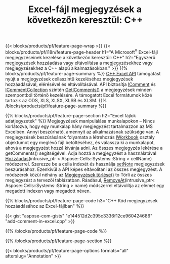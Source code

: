 ﻿---
title: "Excel-fájl megjegyzések a következőn keresztül: C++"
url: /hu/cpp/annotation/
description: Adja hozzá vagy távolítsa el a(z) C++ könyvtárral rendelkező Excel- és OpenOffice-táblázatok adatjegyzet-megjegyzéseit.
---
{{< blocks/products/pf/feature-page-wrap >}}
{{< blocks/products/pf/i18n/feature-page-header h1="A Microsoft<sup>&reg;</sup> Excel-fájl megjegyzéseinek kezelése a következőn keresztül: C++" h2="Egyszerű megjegyzések hozzáadása vagy eltávolítása a megjegyzésekhez vagy megjegyzésekhez a C++ alapú alkalmazásokban." >}}
{{% blocks/products/pf/feature-page-summary %}}
[C++ Excel API](/cells/cpp/) támogatást nyújt a megjegyzések cellaszintű kezeléséhez megjegyzések hozzáadásával, elérésével és eltávolításával. API biztosítja [IComment](https://apireference.aspose.com/cells/cpp/class/aspose.cells.i_comment) és [ICommentCollection](https://apireference.aspose.com/cells/cpp/class/aspose.cells.i_comment_collection) szintén [GetIComments()](https://apireference.aspose.com/cells/cpp/class/aspose.cells.i_worksheet#ae7cce5f85b7b25a1e5c58df1b613ca5a) a megjegyzések minden szempontból történő kezelésére. A támogatott Excel formátumok közé tartozik az ODS, XLS, XLSX, XLSB és XLSM.
{{% /blocks/products/pf/feature-page-summary %}}

{{% blocks/products/pf/feature-page-section h2="Excel fájlok adatjegyzetek" %}}
Megjegyzések manipulálása munkalapokon – Nincs korlátozva, hogy egy munkalap hány megjegyzést tartalmazzon az MS Excelben. Annyi beszúrható, amennyit az alkalmazásnak szüksége van. A megjegyzések beszúrásának folyamata a létrehozás [IWorkbook](https://apireference.aspose.com/cells/cpp/class/aspose.cells.i_workbook) osztály objektumot egy meglévő fájl betöltéséhez, és válassza ki a munkalapot, ahová a megjegyzést hozzá kívánja adni. Az összes megjegyzés lekérése a getComments() segítségével. Adja hozzá a megjegyzést a használatával [Hozzáadás](https://apireference.aspose.com/cells/cpp/class/aspose.cells.i_comment_collection#a3f014415e292fa15c6220e9727dad384)(intrusive_ptr < Aspose::Cells::Systems::String > cellName) módszerrel. Szerezze be a cella indexét és használja [setNote](https://apireference.aspose.com/cells/cpp/com.aspose.cells/comment#Note) megjegyzések beszúrásához. Ezenkívül a API képes eltávolítani az összes megjegyzést. A módszerek közül néhány az [Megjegyzések törlése()](https://apireference.aspose.com/cells/cpp/class/aspose.cells.i_worksheet#ad4e0ea291ae60fc1b5d815e520edc6c3) to Törli az összes megjegyzést a tervezői táblázatban. Ráadásul, [RemoveAt](https://apireference.aspose.com/cells/cpp/class/aspose.cells.i_worksheet_collection#addabcc7d7d76874694018fb3ba37b72c)(intrusive_ptr< Aspose::Cells::Systems::String > name) módszerrel eltávolítja az elemet egy megadott indexen vagy megadott néven.

{{% blocks/products/pf/feature-page-code h3="C++ Kód megjegyzések hozzáadásához az Excel-fájlban" %}}

{{< gist "aspose-com-gists" "e144512d2c395c3336f12ce960424686" "add-comment-in-excel.cpp" >}}

{{% /blocks/products/pf/feature-page-code %}}

{{% /blocks/products/pf/feature-page-section %}}

{{< blocks/products/pf/feature-page-options formats="all" afterslug="Annotation" >}}